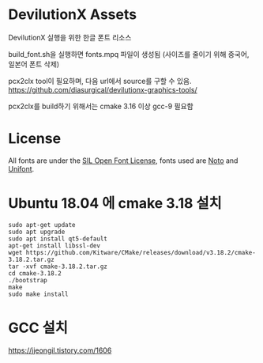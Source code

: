 # DevilutionX Assets
DevilutionX 실행을 위한 한글 폰트 리소스

build_font.sh을 실행하면 fonts.mpq 파일이 생성됨 (사이즈를 줄이기 위해 중국어, 일본어 폰트 삭제)

pcx2clx tool이 필요하며, 다음 url에서 source를 구할 수 있음.
https://github.com/diasurgical/devilutionx-graphics-tools/

pcx2clx를 build하기 위해서는 cmake 3.16 이상 gcc-9 필요함

# License
All fonts are under the [SIL Open Font License](LICENSE-SIL.txt), fonts used are [Noto](https://github.com/googlefonts/noto-cjk) and [Unifont](https://unifoundry.com/unifont/).

# Ubuntu 18.04 에 cmake 3.18 설치

```
sudo apt-get update
sudo apt upgrade
sudo apt install qt5-default
apt-get install libssl-dev
wget https://github.com/Kitware/CMake/releases/download/v3.18.2/cmake-3.18.2.tar.gz
tar -xvf cmake-3.18.2.tar.gz
cd cmake-3.18.2
./bootstrap 
make
sudo make install
```

# GCC 설치
https://jjeongil.tistory.com/1606
